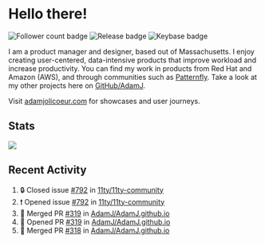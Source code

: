 # Hello there!

![Follower count badge](https://img.shields.io/github/followers/adamj?style=for-the-badge&logo=GitHub&logoColor=%23fff&link=https%3A%2F%2Fwww.github.com%2Fadamj)
![Release badge](https://img.shields.io/github/v/release/adamj/adamj?style=for-the-badge&logo=GitHub&logoColor=%23fff)
![Keybase badge](https://img.shields.io/keybase/pgp/mindreeper2420?style=for-the-badge&logo=keybase&logoColor=%23fff)

I am a product manager and designer, based out of Massachusetts. I enjoy creating user-centered, data-intensive products that improve workload and increase productivity. You can find my work in products from Red Hat and Amazon (AWS), and through communities such as [Patternfly](https://www.patternfly.org). Take a look at my other projects here on [GitHub/AdamJ](https://www.github.com/adamj).

Visit [adamjolicoeur.com](https://www.adamjolicoeur.com) for showcases and user journeys.

<!--
> Recent Activity automated using [GitHub Activity Readme Workflow](https://github.com/marketplace/actions/github-activity-readme)
> Icons from [Simple Icons](https://simpleicons.org)
> Badges from [Shields.io](https://shields.io)
> Readme Stats from [Readme Stats Workflow](https://github.com/anuraghazra/github-readme-stats)
-->

## Stats

<!-- Advanced stats -->
<picture>
  <source
    srcset="https://github-readme-stats.vercel.app/api?username=adamj&rank_icon=github&show_icons=true&theme=dark"
    media="(prefers-color-scheme: dark)"
  />
  <source
    srcset="https://github-readme-stats.vercel.app/api?username=adamj&rank_icon=github&show_icons=true"
    media="(prefers-color-scheme: light), (prefers-color-scheme: no-preference)"
  />
  <img src="https://github-readme-stats.vercel.app/api?username=adamj&rank_icon=github&show_icons=true" />
</picture>

## Recent Activity
<!-- Updates Every Monday at 6PM UTC (1PM EST) -->

<!--START_SECTION:activity-->
1. 🔒 Closed issue [#792](https://github.com/11ty/11ty-community/issues/792) in [11ty/11ty-community](https://github.com/11ty/11ty-community)
2. ❗ Opened issue [#792](https://github.com/11ty/11ty-community/issues/792) in [11ty/11ty-community](https://github.com/11ty/11ty-community)
3. 🎉 Merged PR [#319](https://github.com/AdamJ/AdamJ.github.io/pull/319) in [AdamJ/AdamJ.github.io](https://github.com/AdamJ/AdamJ.github.io)
4. 💪 Opened PR [#319](https://github.com/AdamJ/AdamJ.github.io/pull/319) in [AdamJ/AdamJ.github.io](https://github.com/AdamJ/AdamJ.github.io)
5. 🎉 Merged PR [#318](https://github.com/AdamJ/AdamJ.github.io/pull/318) in [AdamJ/AdamJ.github.io](https://github.com/AdamJ/AdamJ.github.io)
<!--END_SECTION:activity-->
